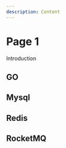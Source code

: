 ```yaml
---
description: Content
---
```


# Page 1

Introduction

## GO





## Mysql







## Redis





## RocketMQ
